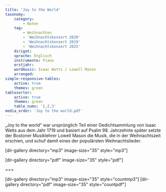 ```yaml
---
title: 'Joy to the World'
taxonomy:
    category:
        - Noten
    tag:
        - Weihnachten
        - 'Weihnachtskonzert 2020'
        - 'Weihnachtskonzert 2019'
        - 'Weihnachtskonzert 2025'
    dirigat:
    sprache: Englisch
    instrumente: Piano
    erstjahr:
    wordmusic: Isaac Watts / Lowell Mason
    arranged:
simple-responsive-tables:
    active: true
    themes: green
tablesorter:
    active: true
    themes: green
    table_nums: '1,2,3'
media_order: 'Joy to the world.pdf'
---
```


„Joy to the world“ war ursprünglich Teil einer Gedichtsammlung von Isaac Watts aus dem Jahr 1719 und basiert auf Psalm 98. Jahrzehnte später setzte der Bostoner Musiklehrer Lowell Mason die Musik, die in der Weihnachtszeit erschien, und schuf damit eines der populärsten Weihnachtslieder.


[dir-gallery directory="mp3" image-size="35" style="mp3"]

[dir-gallery directory="pdf" image-size="35" style="pdf"]

===

[dir-gallery directory="mp3" image-size="35" style="countmp3"]
[dir-gallery directory="pdf" image-size="35" style="countpdf"]